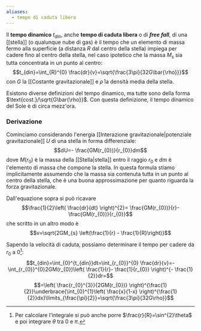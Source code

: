 ```yaml
---
aliases:
  - tempo di caduta libera
---
```

Il **tempo dinamico** $t_{din}$, anche **tempo di caduta libera** o di ***free fall***, di una [[stella]] (o qualunque nube di gas) è il tempo che un elemento di massa fermo alla superficie (a distanza $R$ dal centro della stella) impiega per cadere fino al centro della stella, nel caso ipotetico che la massa $M_{s}$ sia tutta concentrata in un punto al centro:
$$t_{din}=\int_{R}^{0} \frac{dr}{v}=\sqrt{\frac{3\pi}{32G\bar{\rho}}}$$
con $G$ la [[Costante gravitazionale]] e $\bar{\rho}$ la densità media della stella.

Esistono diverse definizioni del tempo dinamico, ma tutte sono della forma $\text{cost.}/\sqrt{G\bar{\rho}}$. Con questa definizione, il tempo dinamico del Sole è di circa mezz'ora.
### Derivazione
Cominciamo considerando l'energia [[Interazione gravitazionale|potenziale gravitazionale]] $U$ di una stella in forma differenziale:
$$dU=- \frac{GM(r_{0})}{r_{0}}dm$$
dove $M(r_{0})$ è la massa della [[Stella|stella]] entro il raggio $r_{0}$ e $dm$ è l'elemento di massa che compone la stella. In questa formula stiamo implicitamente assumendo che la massa sia contenuta tutta in un punto al centro della stella, che è una buona approssimazione per quanto riguarda la forza gravitazionale.

Dall'equazione sopra si può ricavare
$$\frac{1}{2}\left( \frac{dr}{dt} \right)^{2}= \frac{GM(r_{0})}{r}- \frac{GM(r_{0})}{r_{0}}$$
che scritto in un altro modo è
$$v=\sqrt{2GM_{s} \left(\frac{1}{r} - \frac{1}{R}\right)}$$

Sapendo la velocità di caduta, possiamo determinare il tempo per cadere da $r_{0}$ a 0[^1]:
$$t_{din}=\int_{0}^{t_{din}}dt=\int_{r_{0}}^{0} \frac{dr}{v}=-\int_{r_{0}}^{0}2GM(r_{0})\left( \frac{1}{r}- \frac{1}{r_{0}} \right)^{- \frac{1}{2}}dr=$$
$$=\left( \frac{r_{0}^{3}}{2GM(r_{0})} \right)^{\frac{1}{2}}\underbrace{\int_{0}^{1}\left( \frac{x}{1-x} \right)^{\frac{1}{2}}dx}\limits_{\frac{\pi}{2}}=\sqrt{\frac{3\pi}{32G\rho}}$$

[^1]: Per calcolare l'integrale si può anche porre $\frac{r}{R}=\sin^{2}\theta$ e poi integrare $\theta$ tra 0 e $\pi$.